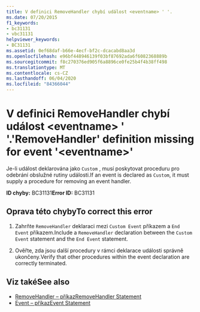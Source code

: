 ```yaml
---
title: V definici RemoveHandler chybí událost <eventname> ' '.
ms.date: 07/20/2015
f1_keywords:
- bc31131
- vbc31131
helpviewer_keywords:
- BC31131
ms.assetid: 0ef68daf-b66e-4ecf-bf2c-dcacabd8aa3d
ms.openlocfilehash: e96bf448946139f03bf87692ada6f6082368889b
ms.sourcegitcommit: f8c270376ed905f6a8896ce0fe25b4f4b38ff498
ms.translationtype: MT
ms.contentlocale: cs-CZ
ms.lasthandoff: 06/04/2020
ms.locfileid: "84366044"
---
```

# <a name="removehandler-definition-missing-for-event-eventname"></a><span data-ttu-id="5ab84-102">V definici RemoveHandler chybí událost \<eventname> ' '.</span><span class="sxs-lookup"><span data-stu-id="5ab84-102">'RemoveHandler' definition missing for event '\<eventname>'</span></span>
<span data-ttu-id="5ab84-103">Je-li událost deklarována jako `Custom` , musí poskytovat proceduru pro odebrání obslužné rutiny události.</span><span class="sxs-lookup"><span data-stu-id="5ab84-103">If an event is declared as `Custom`, it must supply a procedure for removing an event handler.</span></span>  
  
 <span data-ttu-id="5ab84-104">**ID chyby:** BC31131</span><span class="sxs-lookup"><span data-stu-id="5ab84-104">**Error ID:** BC31131</span></span>  
  
## <a name="to-correct-this-error"></a><span data-ttu-id="5ab84-105">Oprava této chyby</span><span class="sxs-lookup"><span data-stu-id="5ab84-105">To correct this error</span></span>  
  
1. <span data-ttu-id="5ab84-106">Zahrňte `RemoveHandler` deklaraci mezi `Custom Event` příkazem a `End Event` příkazem.</span><span class="sxs-lookup"><span data-stu-id="5ab84-106">Include a `RemoveHandler` declaration between the `Custom Event` statement and the `End Event` statement.</span></span>  
  
2. <span data-ttu-id="5ab84-107">Ověřte, zda jsou další procedury v rámci deklarace události správně ukončeny.</span><span class="sxs-lookup"><span data-stu-id="5ab84-107">Verify that other procedures within the event declaration are correctly terminated.</span></span>  
  
## <a name="see-also"></a><span data-ttu-id="5ab84-108">Viz také</span><span class="sxs-lookup"><span data-stu-id="5ab84-108">See also</span></span>

- [<span data-ttu-id="5ab84-109">RemoveHandler – příkaz</span><span class="sxs-lookup"><span data-stu-id="5ab84-109">RemoveHandler Statement</span></span>](../language-reference/statements/removehandler-statement.md)
- [<span data-ttu-id="5ab84-110">Event – příkaz</span><span class="sxs-lookup"><span data-stu-id="5ab84-110">Event Statement</span></span>](../language-reference/statements/event-statement.md)
